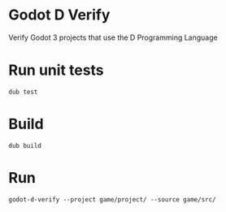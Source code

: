 # Godot D Verify
Verify Godot 3 projects that use the D Programming Language


# Run unit tests

```
dub test
```

# Build

```
dub build
```

# Run

```
godot-d-verify --project game/project/ --source game/src/
```
